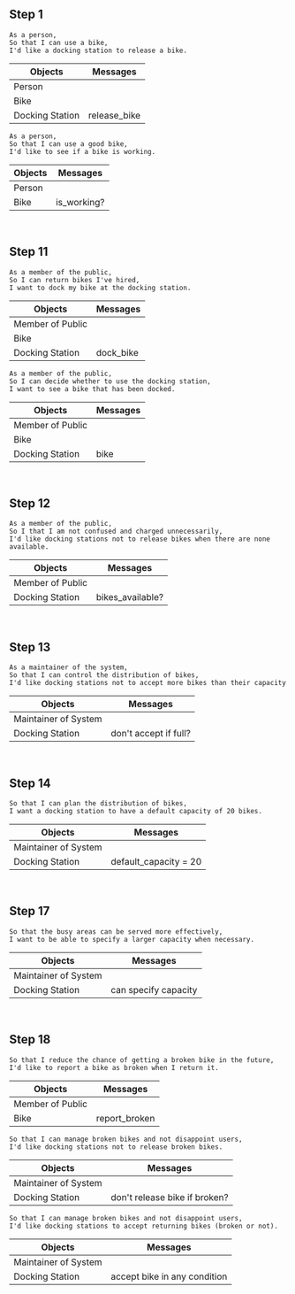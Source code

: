 ## Step 1
```
As a person,
So that I can use a bike,
I'd like a docking station to release a bike.
```
| Objects | Messages |
| ------- | -------- |
| Person | |
| Bike | |
| Docking Station | release_bike |

```
As a person,
So that I can use a good bike,
I'd like to see if a bike is working.
```
| Objects | Messages |
| ------- | -------- |
| Person | |
| Bike | is_working? |

<br />

## Step 11
```
As a member of the public,
So I can return bikes I've hired,
I want to dock my bike at the docking station.
```
| Objects | Messages |
| ------- | -------- |
| Member of Public | |
| Bike | |
| Docking Station | dock_bike |

```
As a member of the public,
So I can decide whether to use the docking station,
I want to see a bike that has been docked.
```
| Objects | Messages |
| ------- | -------- |
| Member of Public | |
| Bike | |
| Docking Station | bike |

<br />

## Step 12
```
As a member of the public,
So I that I am not confused and charged unnecessarily,
I'd like docking stations not to release bikes when there are none available.
```
| Objects | Messages |
| ------- | -------- |
| Member of Public | |
| Docking Station | bikes_available? |

<br />

## Step 13
```
As a maintainer of the system,
So that I can control the distribution of bikes,
I'd like docking stations not to accept more bikes than their capacity
```
| Objects | Messages |
| ------- | -------- |
| Maintainer of System | |
| Docking Station | don't accept if full? |

<br />

## Step 14
```As a system maintainer,
So that I can plan the distribution of bikes,
I want a docking station to have a default capacity of 20 bikes.
```
| Objects | Messages |
| ------- | -------- |
| Maintainer of System | |
| Docking Station | default_capacity = 20 |

<br />

## Step 17
```As a system maintainer.
So that the busy areas can be served more effectively,
I want to be able to specify a larger capacity when necessary.
```
| Objects | Messages |
| ------- | -------- |
| Maintainer of System | |
| Docking Station | can specify capacity |

<br />

## Step 18
```As a member of the public,
So that I reduce the chance of getting a broken bike in the future,
I'd like to report a bike as broken when I return it.
```
| Objects | Messages |
| ------- | -------- |
| Member of Public | |
| Bike | report_broken |

```As a maintainer of the system,
So that I can manage broken bikes and not disappoint users,
I'd like docking stations not to release broken bikes.
```
| Objects | Messages |
| ------- | -------- |
| Maintainer of System | |
| Docking Station | don't release bike if broken? |

```As a maintainer of the system,
So that I can manage broken bikes and not disappoint users,
I'd like docking stations to accept returning bikes (broken or not).
```
| Objects | Messages |
| ------- | -------- |
| Maintainer of System | |
| Docking Station | accept bike in any condition |

